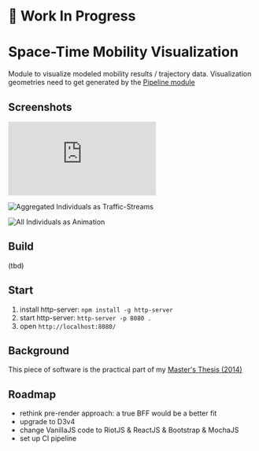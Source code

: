 # :construction_worker: Work In Progress

# Space-Time Mobility Visualization

Module to visualize modeled mobility results / trajectory data. Visualization geometries need to get generated by the [Pipeline module](https://github.com/teeschke/space-time-mobility-vis-pipeline)

## Screenshots

![Single Individuals as Time-Space-Path](http://dante.bplaced.net/fallbeispiel1.html)

![Aggregated Individuals as Traffic-Streams](http://dante.bplaced.net/img/screenshot_fallbeispiel2.png)

![All Individuals as Animation](http://dante.bplaced.net/img/screenshot_fallbeispiel3.png)

## Build

(tbd)

## Start

1. install http-server: `npm install -g http-server`
2. start http-server: `http-server -p 8080 .`
3. open `http://localhost:8080/`

## Background

This piece of software is the practical part of my [Master's Thesis (2014)](MA_Daniel_Teske_2014.pdf)

## Roadmap

- rethink pre-render approach: a true BFF would be a better fit
- upgrade to D3v4
- change VanillaJS code to RiotJS & ReactJS & Bootstrap & MochaJS
- set up CI pipeline

